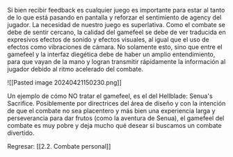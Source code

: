
Si bien recibir feedback es cualquier juego es importante para estar al tanto de lo que está pasando en pantalla y reforzar el sentimiento de agency del jugador. La necesidad de nuestro juego es superlativa. Como el combate se debe de sentir cercano, la calidad del gamefeel se debe de ver traducida en expresivos efectos de sonido y efectos visuales, al igual que el uso de efectos como vibraciones de cámara. No solamente esto, sino que entre el gamefeel y la interfaz diegética debe de haber un amplio entendimiento, para que vayan de la mano y logran transmitir rápidamente la información al jugador debido al ritmo acelerado del combate.

![[Pasted image 20240421150230.png]]

Un ejemplo de cómo NO tratar el gamefeel, es el del Hellblade: Senua's Sacrifice. Posiblemente por directrices del área de diseño y con la intención de que el combate no sea placentero y más bien una experiencia larga y perseverancia para dar frutos (como la aventura de Senua), el gamefeel del combate es muy pobre y deja mucho qué desear si buscamos un combate divertido.

Regresar: [[2.2. Combate personal]]
